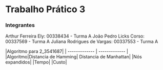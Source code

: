 # Trabalho Prático 3

### Integrantes
Arthur Ferreira Ely: 00338434 - Turma A
João Pedro Licks Corso: 00337569 - Turma A
Juliana Rodrigues de Vargas: 00337553 - Turma A

|Algoritmo para 2_3541687|
| ------------- | ------------- | 
|Algoritmo|Distancia de Hamming| Distancia de Manhattan|
|Nós expandidos|
|Tempo|
|Custo|


